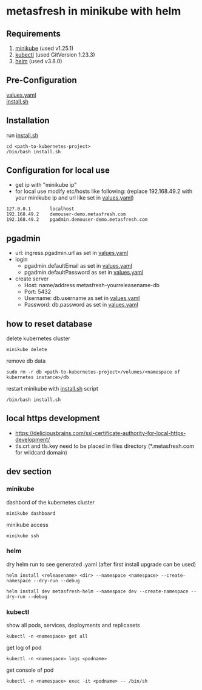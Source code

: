 # metasfresh in minikube with helm
## Requirements

1. [minikube](https://minikube.sigs.k8s.io/docs/start/#what-youll-need) (used v1.25.1)
2. [kubectl](https://minikube.sigs.k8s.io/docs/handbook/kubectl/) (used GitVersion 1.23.3)
3. [helm](https://helm.sh/docs/intro/install/) (used v3.8.0)
  
## Pre-Configuration
[values.yaml](./metasfresh-helm/values.yaml)  
[install.sh](install.sh)
  
## Installation
run [install.sh](install.sh)
```
cd <path-to-kubernetes-project>
/bin/bash install.sh
```
  
## Configuration for local use
- get ip with "minikube ip"  
- for local use modify etc/hosts like following: (replace 192.168.49.2 with your minikube ip and url like set in [values.yaml](./metasfresh-helm/values.yaml))
```
127.0.0.1       localhost  
192.168.49.2    demouser-demo.metasfresh.com  
192.168.49.2    pgadmin.demouser-demo.metasfresh.com  
```
  
## pgadmin
- url: ingress.pgadmin.url as set in [values.yaml](./metasfresh-helm/values.yaml)
- login 
    - pgadmin.defaultEmail as set in [values.yaml](./metasfresh-helm/values.yaml)
    - pgadmin.defaultPassword as set in [values.yaml](./metasfresh-helm/values.yaml)
- create server
    - Host: name/address metasfresh-yourreleasename-db
    - Port: 5432
    - Username: db.username as set in [values.yaml](./metasfresh-helm/values.yaml)
    - Password: db.password as set in [values.yaml](./metasfresh-helm/values.yaml)
  
## how to reset database
delete kubernetes cluster
```
minikube delete
```
remove db data
```
sudo rm -r db <path-to-kubernetes-project>/volumes/<namespace of kubernetes instance>/db
```
restart minikube with [install.sh](install.sh) script
```
/bin/bash install.sh
```
  
## local https development
- https://deliciousbrains.com/ssl-certificate-authority-for-local-https-development/
- tls.crt and tls.key need to be placed in files directory (*.metasfresh.com for wildcard domain)
  
## dev section
### minikube
dashbord of the kubernetes cluster
```
minikube dashboard
```
minikube access
```
minikube ssh
```
### helm
dry helm run to see generated .yaml (after first install upgrade can be used)
```
helm install <releasename> <dir> --namespace <namespace> --create-namespace --dry-run --debug

helm install dev metasfresh-helm --namespace dev --create-namespace --dry-run --debug
```  
### kubectl
show all pods, services, deployments and replicasets
```
kubectl -n <namespace> get all
``` 
get log of pod
```
kubectl -n <namespace> logs <podname>
``` 
get console of pod
```
kubectl -n <namespace> exec -it <podname> -- /bin/sh
``` 
